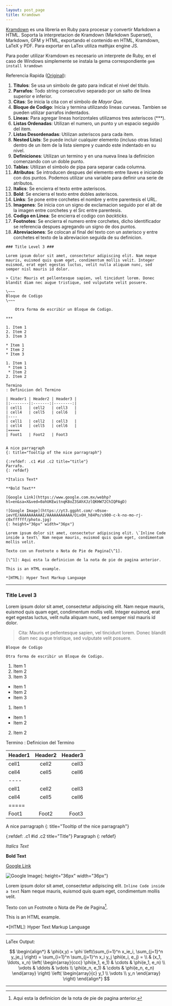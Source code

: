 ```yaml
---
layout: post_page
title: Kramdown
---
```


[Kramdown](https://kramdown.gettalong.org/) es una libreria en Ruby para procesar y convertir Markdown a HTML. Soporta la interpretacion de Kramdown (Markdown Superset), Markdown, GFM y HTML, exportando el contenido en HTML, Kramdown, LaTeX y PDF. Para exportar en LaTex utiliza mathjax engine JS.

Para poder utilizar Kramdown es necesario un interprete de Ruby, en el caso de Windows simplemente se instala la gema correspondiente `gem install kramdown`

Referencia Rapida ([Original](https://kramdown.gettalong.org/quickref.html)):

1. **Titulos**: Se usa un simbolo de gato para indicat el nivel del titulo.
2. **Parrafos**: Todo string consecutivo separado por un salto de linea superior e inferior.
3. **Citas**: Se inicia la cita con el simbolo de *Mayor Que*.
4. **Bloque de Codigo**: Inicia y termina utilizando lineas curveas. Tambien se pueden utilizar parrafos indentados.
5. **Lineas**: Para agregar lineas horizontales utilizamos tres asteriscos (\*\*\*).
6. **Listas Ordenadas**: Utilizan el numero, un punto y un espacio seguido del item.
 1. **Listas Desordenadas**: Utilizan asteriscos para cada item.
 2. **Nested Lists**: Se puede incluir cualquier elemento (incluso otras listas) dentro de un item de la lista siempre y cuando este indentado en su nivel.
7. **Definiciones**: Utilizan un termino y en una nueva linea la definicion comenzando con un doble punto.
8. **Tablas**: Utilizan el simbolo de pipa para separar cada columna.
9. **Atributos**: Se introducen despues del elemento entre llaves e iniciando con dos puntos. Podemos utilizar una variable para definir una serie de atributos.
10. **Italics**: Se encierra el texto entre asteriscos.
11. **Bold**: Se encierra el texto entre dobles asteriscos.
12. **Links**: Se pone entre corchetes el nombre y entre parentesis el URL.
13. **Imagenes**: Se inicia con un signo de exclamacion seguido por el alt de la imagen entre corchetes y el Src entre parentesis.
14. **Codigo en Linea**: Se encierra el codigo con *backticks*.
15. **Footnotes**: Se encierra el numero entre corchetes, dicho identificador se referencia despues agregando un signo de dos puntos.
16. **Abreviaciones**: Se colocan al final del texto con un asterisco y entre corchetes el texto de la abreviacion seguida de su definicion.

~~~
### Title Level 3 ###

Lorem ipsum dolor sit amet, consectetur adipiscing elit. Nam neque mauris, euismod quis quam eget, condimentum mollis velit. Integer euismod, erat eget egestas luctus, velit nulla aliquam nunc, sed semper nisl mauris id dolor.

> Cita: Mauris et pellentesque sapien, vel tincidunt lorem. Donec blandit diam nec augue tristique, sed vulputate velit posuere. 

\~~~
Bloque de Codigo
\~~~

    Otra forma de escribir un Bloque de Codigo.

***

1. Item 1
2. Item 2
3. Item 3

* Item 1
* Item 2
* Item 3

1. Item 1
 * Item 1
 * Item 2
2. Item 2

Termino
: Definicion del Termino

| Header1 | Header2 | Header3 |
|:--------|:-------:|--------:|
| cell1   | cell2   | cell3   |
| cell4   | cell5   | cell6   |
|----
| cell1   | cell2   | cell3   |
| cell4   | cell5   | cell6   |
|=====
| Foot1   | Foot2   | Foot3


A nice parragraph
{: title="Tooltip of the nice parragraph"}

{:refdef: .c1 #id .c2 title="title"}
Parrafo.
{: refdef}

*Italics Text*

**Bold Text**

[Google Link](https://www.google.com.mx/webhp?hl=en&sa=X&ved=0ahUKEwitnqK8oZ3SAhXJzlQKHW72ChIQPAgD)

![Google Image](https://yt3.ggpht.com/-v0soe-ievYE/AAAAAAAAAAI/AAAAAAAAAAA/OixOH_h84Po/s900-c-k-no-mo-rj-c0xffffff/photo.jpg)
{: height="36px" width="36px"}

Lorem ipsum dolor sit amet, consectetur adipiscing elit. \`Inline Code inside a text\` Nam neque mauris, euismod quis quam eget, condimentum mollis velit.

Texto con un Footnote o Nota de Pie de Pagina[\^1].

[\^1]: Aqui esta la definicion de la nota de pie de pagina anterior.

This is an HTML example.

*[HTML]: Hyper Text Markup Language

~~~

***

### Title Level 3 ###

Lorem ipsum dolor sit amet, consectetur adipiscing elit. Nam neque mauris, euismod quis quam eget, condimentum mollis velit. Integer euismod, erat eget egestas luctus, velit nulla aliquam nunc, sed semper nisl mauris id dolor.

> Cita: Mauris et pellentesque sapien, vel tincidunt lorem. Donec blandit diam nec augue tristique, sed vulputate velit posuere. 

~~~
Bloque de Codigo
~~~

    Otra forma de escribir un Bloque de Codigo.

1. Item 1
2. Item 2
3. Item 3

* Item 1
* Item 2
* Item 3

1. Item 1
 * Item 1
 * Item 2
2. Item 2

Termino
: Definicion del Termino

| Header1 | Header2 | Header3 |
|:--------|:-------:|--------:|
| cell1   | cell2   | cell3   |
| cell4   | cell5   | cell6   |
|----
| cell1   | cell2   | cell3   |
| cell4   | cell5   | cell6   |
|=====
| Foot1   | Foot2   | Foot3



A nice parragraph
{: title="Tooltip of the nice parragraph"}

{:refdef: .c1 #id .c2 title="Title"}
Paragraph
{: refdef}

*Italics Text*

**Bold Text**

[Google Link](https://www.google.com.mx/webhp?hl=en&sa=X&ved=0ahUKEwitnqK8oZ3SAhXJzlQKHW72ChIQPAgD)

![Google Image](https://yt3.ggpht.com/-v0soe-ievYE/AAAAAAAAAAI/AAAAAAAAAAA/OixOH_h84Po/s900-c-k-no-mo-rj-c0xffffff/photo.jpg){: height="36px" width="36px"}

Lorem ipsum dolor sit amet, consectetur adipiscing elit. `Inline Code inside a text` Nam neque mauris, euismod quis quam eget, condimentum mollis velit.

Texto con un Footnote o Nota de Pie de Pagina[^1].

[^1]: Aqui esta la definicion de la nota de pie de pagina anterior.

This is an HTML example.

*[HTML]: Hyper Text Markup Language


***

LaTex Output:

$$
\begin{align*}
  & \phi(x,y) = \phi \left(\sum_{i=1}^n x_ie_i, \sum_{j=1}^n y_je_j \right)
  = \sum_{i=1}^n \sum_{j=1}^n x_i y_j \phi(e_i, e_j) = \\
  & (x_1, \ldots, x_n) \left( \begin{array}{ccc}
      \phi(e_1, e_1) & \cdots & \phi(e_1, e_n) \\
      \vdots & \ddots & \vdots \\
      \phi(e_n, e_1) & \cdots & \phi(e_n, e_n)
    \end{array} \right)
  \left( \begin{array}{c}
      y_1 \\
      \vdots \\
      y_n
    \end{array} \right)
\end{align*}
$$


***
